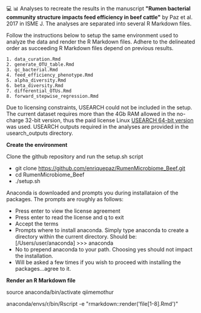 :computer: :bar_chart:
Analyses to recreate the results in the manuscript **"Rumen bacterial community structure impacts feed efficiency in beef cattle"** by Paz et al. 2017 in ISME J. The analyses are separated into several R Markdown files.

Follow the instructions below to setup the same environment used to analyze the data and render the R Markdown files. Adhere to the delineated order as succeeding R Markdown files depend on previous results.

    1. data_curation.Rmd
	2. generate_OTU_table.Rmd
	3. qc_bacterial.Rmd
	4. feed_efficiency_phenotype.Rmd
	5. alpha_diversity.Rmd
	6. beta_diversity.Rmd
	7. differential_OTUs.Rmd
    8. forward_stepwise_regression.Rmd

Due to licensing constraints, USEARCH could not be included in the setup. The current dataset requires more than the 4Gb RAM allowed in the no-charge 32-bit version, thus the paid license Linux [USEARCH 64-bit version](http://drive5.com/usearch/buy64bit.html) was used. USEARCH outputs required in the analyses are provided in the usearch_outputs directory.

**Create the environment**

Clone the github repository and run the setup.sh script

- git clone https://github.com/enriquepaz/RumenMicrobiome_Beef.git
- cd RumenMicrobiome_Beef
- ./setup.sh

Anaconda is downloaded and prompts you during installataion of the packages. The prompts are roughly as follows:

- Press enter to view the license agreement
- Press enter to read the license and q to exit
- Accept the terms
- Prompts where to install anaconda. Simply type anaconda to create a directory within the current directory. Should be: [/Users/user/anaconda] >>> anaconda
- No to prepend anaconda to your path. Choosing yes should not impact the installation.
- Will be asked a few times if you wish to proceed with installing the packages...agree to it.

**Render an R Markdown file**

source anaconda/bin/activate qiimemothur

anaconda/envs/r/bin/Rscript -e "rmarkdown::render('file[1-8].Rmd')"






